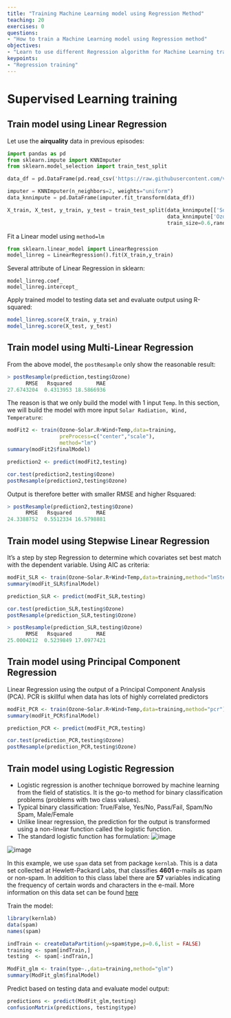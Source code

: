 ```yaml
---
title: "Training Machine Learning model using Regression Method"
teaching: 20
exercises: 0
questions:
- "How to train a Machine Learning model using Regression method"
objectives:
- "Learn to use different Regression algorithm for Machine Learning training"
keypoints:
- "Regression training"
---
```

# Supervised Learning training
## Train model using Linear Regression
Let use the **airquality** data in previous episodes:

```python
import pandas as pd
from sklearn.impute import KNNImputer
from sklearn.model_selection import train_test_split

data_df = pd.DataFrame(pd.read_csv('https://raw.githubusercontent.com/vuminhtue/Machine-Learning-Python/master/data/r_airquality.csv'))

imputer = KNNImputer(n_neighbors=2, weights="uniform")
data_knnimpute = pd.DataFrame(imputer.fit_transform(data_df))

X_train, X_test, y_train, y_test = train_test_split(data_knnimpute[['Solar.R','Wind']],
                                                    data_knnimpute['Ozone'],
                                                    train_size=0.6,random_state=123)
```
Fit a Linear model using `method=lm`
```python
from sklearn.linear_model import LinearRegression
model_linreg = LinearRegression().fit(X_train,y_train)
```

Several attribute of Linear Regression in sklearn:
```
model_linreg.coef_
model_linreg.intercept_
```

Apply trained model to testing data set and evaluate output using R-squared:
```r
model_linreg.score(X_train, y_train)
model_linreg.score(X_test, y_test)
```

## Train model using Multi-Linear Regression
From the above model, the `postResample` only show the reasonable result:
```r
> postResample(prediction,testing$Ozone)
      RMSE   Rsquared        MAE 
27.6743204  0.4313953 18.5866936 
```
The reason is that we only build the model with 1 input `Temp`.
In this section, we will build the model with more input `Solar Radiation, Wind, Temperature`:
```r
modFit2 <- train(Ozone~Solar.R+Wind+Temp,data=training,
                 preProcess=c("center","scale"),
                 method="lm")
summary(modFit2$finalModel)

prediction2 <- predict(modFit2,testing)

cor.test(prediction2,testing$Ozone)
postResample(prediction2,testing$Ozone)
```
Output is therefore better with smaller RMSE and higher Rsquared:
```r
> postResample(prediction2,testing$Ozone)
      RMSE   Rsquared        MAE 
24.3388752  0.5512334 16.5798881 
```
## Train model using Stepwise Linear Regression
It’s a step by step Regression to determine which covariates set best match with the dependent variable. Using AIC as criteria:

```r
modFit_SLR <- train(Ozone~Solar.R+Wind+Temp,data=training,method="lmStepAIC")
summary(modFit_SLR$finalModel)

prediction_SLR <- predict(modFit_SLR,testing)

cor.test(prediction_SLR,testing$Ozone)
postResample(prediction_SLR,testing$Ozone)
```

```r
> postResample(prediction_SLR,testing$Ozone)
      RMSE   Rsquared        MAE 
25.0004212  0.5239849 17.0977421 
```

## Train model using Principal Component Regression
Linear Regression using the output of a Principal Component Analysis (PCA). 
PCR is skillful when data has lots of highly correlated predictors

```r
modFit_PCR <- train(Ozone~Solar.R+Wind+Temp,data=training,method="pcr")
summary(modFit_PCR$finalModel)

prediction_PCR <- predict(modFit_PCR,testing)

cor.test(prediction_PCR,testing$Ozone)
postResample(prediction_PCR,testing$Ozone)
```

## Train model using Logistic Regression
- Logistic regression is another technique borrowed by machine learning from the field of statistics. It is the go-to method for binary classification problems (problems with two class values).
- Typical binary classification: True/False, Yes/No, Pass/Fail, Spam/No Spam, Male/Female
- Unlike linear regression, the prediction for the output is transformed using a non-linear function called the logistic function.
- The standard logistic function has formulation: ![image](https://user-images.githubusercontent.com/43855029/114233181-f7dcbb80-994a-11eb-9c89-58d7802d6b49.png)

![image](https://user-images.githubusercontent.com/43855029/114233189-fb704280-994a-11eb-9019-8355f5337b37.png)


In this example, we use `spam` data set from package `kernlab`.
This is a data set collected at Hewlett-Packard Labs, that classifies **4601** e-mails as spam or non-spam. In addition to this class label there are **57** variables indicating the frequency of certain words and characters in the e-mail.
More information on this data set can be found [here](https://rdrr.io/cran/kernlab/man/spam.html)

Train the model:
```r
library(kernlab)
data(spam)
names(spam)

indTrain <- createDataPartition(y=spam$type,p=0.6,list = FALSE)
training <- spam[indTrain,]
testing  <- spam[-indTrain,]

ModFit_glm <- train(type~.,data=training,method="glm")
summary(ModFit_glm$finalModel)
```
Predict based on testing data and evaluate model output:
```r
predictions <- predict(ModFit_glm,testing)
confusionMatrix(predictions, testing$type)
```
